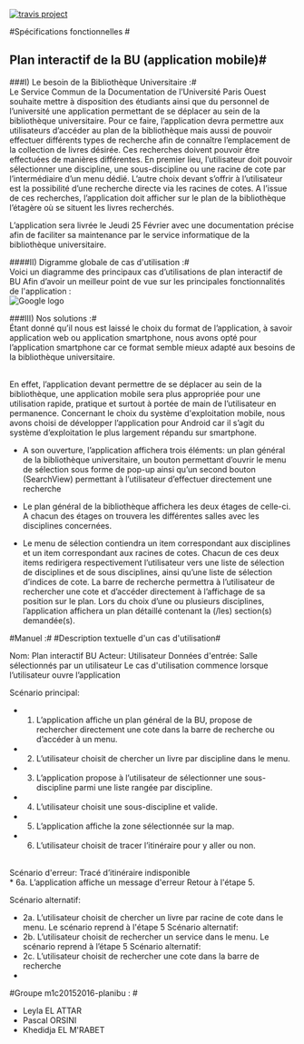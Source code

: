 
 
[![travis project](https://travis-ci.org/Miage-Paris-Ouest/m1c20152016-planibu.svg)](https://travis-ci.org/Miage-Paris-Ouest/m1c20152016-planibu/)


#Spécifications fonctionnelles  #

## Plan interactif de la BU (application mobile)#

###I) Le besoin de la Bibliothèque Universitaire :#
<br>
Le Service Commun de la Documentation de l’Université Paris Ouest souhaite mettre à disposition des étudiants ainsi que du personnel de l’université une application permettant de se déplacer au sein de la bibliothèque universitaire. 
Pour ce faire, l’application devra permettre aux utilisateurs d’accéder au plan de la bibliothèque mais aussi de pouvoir effectuer différents types de recherche afin de connaître l’emplacement de la collection de livres désirée. 
Ces recherches doivent pouvoir être effectuées de manières différentes. En premier lieu, l’utilisateur doit pouvoir sélectionner une discipline, une sous-discipline ou une racine de cote par l’intermédiaire d’un menu dédié. L’autre choix devant s’offrir à l’utilisateur est la possibilité d’une recherche directe via les racines de cotes. A l’issue de ces recherches, l’application doit afficher sur le plan de la bibliothèque l’étagère où se situent les livres recherchés.

L’application sera livrée le Jeudi 25 Février avec une documentation précise afin de faciliter sa maintenance par le service informatique de la bibliothèque universitaire.

####II) Digramme globale de cas d'utilisation :#
<br>
Voici un diagramme des principaux cas d’utilisations de plan interactif de BU Afin d’avoir un meilleur point de vue sur les principales fonctionnalités de l'application :
</br>
![Google logo](http://img15.hostingpics.net/pics/153393BibliothequeUseCase1.jpg "google logo")




###III) Nos solutions :#
<br>
Étant donné qu’il nous est laissé le choix du format de l’application, à savoir application web ou application smartphone, nous avons opté pour l’application smartphone car ce format semble mieux adapté aux besoins de la bibliothèque universitaire. 
</br>

<br>En effet, l’application devant permettre de se déplacer au sein de la bibliothèque, une application mobile sera plus appropriée pour une utilisation rapide, pratique et surtout à portée de main de l’utilisateur en permanence.
Concernant le choix du système d'exploitation mobile, nous avons choisi de développer l’application pour Android car il s’agit du système d’exploitation le plus largement répandu sur smartphone. </br>


* A son ouverture, l’application affichera trois éléments: un plan général de la bibliothèque universitaire, un bouton permettant d’ouvrir le menu de sélection sous forme de pop-up ainsi qu’un second bouton (SearchView) permettant à l’utilisateur d’effectuer directement une recherche

* Le plan général de la bibliothèque affichera les deux étages de celle-ci. A chacun des étages on trouvera les différentes salles avec les disciplines concernées.

* Le menu de sélection contiendra un item correspondant aux disciplines et un item correspondant aux racines de cotes. Chacun de ces deux items redirigera respectivement l’utilisateur vers une liste de sélection de disciplines et de sous disciplines, ainsi qu’une liste de sélection d’indices de cote.
La barre de recherche permettra à l’utilisateur de rechercher une cote et d’accéder directement à l’affichage de sa position  sur le plan.
Lors du choix d’une ou plusieurs disciplines, l’application affichera un plan détaillé contenant la (/les) section(s) demandée(s).

#Manuel :#
#Description textuelle d'un cas d'utilisation#

Nom: Plan interactif BU 
Acteur: Utilisateur
Données d'entrée: Salle sélectionnés par un utilisateur
Le cas d'utilisation commence lorsque l’utilisateur ouvre l’application

Scénario principal:

* 1. L’application affiche un plan général de la BU, propose de rechercher directement une cote dans la barre de recherche ou d’accéder à un menu.
* 2. L’utilisateur choisit de chercher un livre par discipline dans le menu.
* 3. L’application propose à l’utilisateur de sélectionner une sous-discipline parmi une liste rangée par discipline.

* 4. L’utilisateur choisit une sous-discipline et valide.
* 5. L’application affiche la zone sélectionnée sur la map.
* 6. L’utilisateur choisit de tracer l’itinéraire pour y aller ou non.

<br>
Scénario d'erreur: Tracé d’itinéraire indisponible
</br>
* 6a. L’application affiche un message d'erreur
Retour à l'étape 5.

Scénario alternatif:
* 2a. L’utilisateur choisit de chercher un livre par racine de cote dans le menu.
Le scénario reprend à l'étape 5
Scénario alternatif:
* 2b. L’utilisateur choisit de rechercher un service dans le menu.
Le scénario reprend à l’étape 5
Scénario alternatif:
* 2c. L’utilisateur choisit de rechercher une cote dans la barre de recherche 
* 
#Groupe m1c20152016-planibu : #
* Leyla EL ATTAR
* Pascal ORSINI
* Khedidja EL M'RABET
